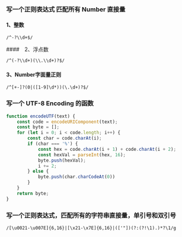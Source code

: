 ### 写一个正则表达式 匹配所有 Number 直接量

#### 1、整数

```
/^-?\\d+$/
```

####　2、浮点数

```
/^(-?\\d+)(\\.\\d+)?$/
```

#### 3、Number字面量正则

```
/^[+-]?(0|([1-9]\d*))(\.\d+)?$/
```



### 写一个 UTF-8 Encoding 的函数

```javascript
function encodeUTF(text) {
    const code = encodeURIComponent(text);
    const byte = [];
    for (let i = 0; i < code.length; i++) {
        const char = code.charAt(i);
        if (char === '%') {
            const hex = code.charAt(i + 1) + code.charAt(i + 2);
            const hexVal = parseInt(hex, 16);
            byte.push(hexVal);
            i += 2;
        } else {
            byte.push(char.charCodeAt(0))
        }   
    }
    return byte;
}
```



### 写一个正则表达式，匹配所有的字符串直接量，单引号和双引号

```
/[\u0021-\u007E]{6,16}|[\x21-\x7E]{6,16}|(['"])(?:(?!\1).)*?\1/g
```

